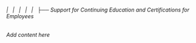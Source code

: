 ###### |   |   |   |   |   ├── Support for Continuing Education and Certifications for Employees

*Add content here*